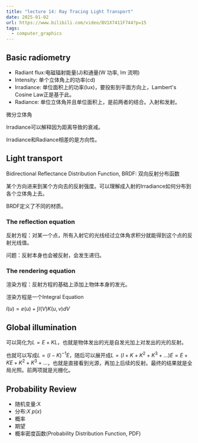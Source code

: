 ```yaml
---
title: "lecture 14: Ray Tracing Light Transport"
date: 2025-01-02
url: https://www.bilibili.com/video/BV1X7411F744?p=15
tags:
  - computer_graphics
---
```


## Basic radiometry

- Radiant flux:电磁辐射能量(J)和通量(W 功率, lm 流明)
- Intensity: 单个立体角上的功率(cd)
- Irradiance: 单位面积上的功率(lux)，要投影到平面方向上，Lambert's Cosine Law正是基于此。
- Radiance: 单位立体角并且单位面积上，是前两者的结合。入射和发射。

微分立体角

Irradiance可以解释因为距离导致的衰减。

Irradiance和Radiance相差的是方向性。

## Light transport

Bidirectional Reflectance Distribution Function, BRDF: 双向反射分布函数

某个方向进来到某个方向去的反射强度。可以理解成入射的Irradiance如何分布到各个立体角上去。

BRDF定义了不同的材质。

### The reflection equation

反射方程：对某一个点，所有入射它的光线经过立体角求积分就能得到这个点的反射光线值。

问题：反射本身也会被反射，会发生递归。

### The rendering equation

渲染方程：反射方程的基础上添加上物体本身的发光。

渲染方程是一个Integral Equation

$l(u)=e(u)+\int l(V)K(u,v)dV$

## Global illumination

可以简化为$L=E+KL$，也就是物体发出的光是自发光加上对发出的光的反射。

也就可以写成$L=(I-K)^{-1}E$，随后可以展开成$L=(I+K+K^2+K^3+...)E=E+KE+K^2+K^3+...$，也就是直接看到光源，再加上后续的反射。最终的结果就是全局光照。前两项就是光栅化。

## Probability Review

- 随机变量:X
- 分布:$X~p(x)$
- 概率
- 期望
- 概率密度函数(Probability Distribution Function, PDF)

